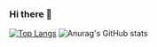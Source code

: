 ### Hi there 👋

<!--
**P0rtier/P0rtier** is a ✨ _special_ ✨ repository because its `README.md` (this file) appears on your GitHub profile.

Here are some ideas to get you started:

- 🔭 I’m currently working on ...
- 🌱 I’m currently learning ...
- 👯 I’m looking to collaborate on ...
- 🤔 I’m looking for help with ...
- 💬 Ask me about ...
- 📫 How to reach me: ...
- 😄 Pronouns: ...
- ⚡ Fun fact: ...
-->

[![Top Langs](https://github-readme-stats.vercel.app/api/top-langs/?username=P0rtier)](https://github.com/anuraghazra/github-readme-stats)
![Anurag's GitHub stats](https://github-readme-stats.vercel.app/api?username=P0rtier&show_icons=true)  

